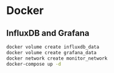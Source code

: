 # Docker

## InfluxDB and Grafana
```sh
docker volume create influxdb_data
docker volume create grafana_data
docker network create monitor_network
docker-compose up -d
```